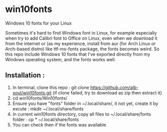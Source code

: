 # win10fonts
Windows 10 fonts for your Linux

Sometimes it's hard to find Windows font in Linux, for example especially when try to add Calibri font to Office on Linux, even when we download it from the internet or (as my experience, install from aur (for Arch Linux or Arch-based distro) like ttf-ms-fonts package, the fonts becomes weird. So this repo include Windows 10 fonts that I've exported directly from my Windows operating system, and the fonts works well.

## Installation :
1. In terminal, clone this repo : git clone https://github.com/alb-soul/win10fonts.git (if clone failed, try to download as zip then extract it)
2. cd win10fonts/Win10fonts/
3. Ensure you have "fonts" folder in ~/.local/share/, it not yet, create it by excute : mkdir ~/.local/share/fonts
4. In current win10fonts directory, copy all files to ~/.local/share/fonts folder : cp * ~/.local/share/fonts
5. You can check then if the fonts was available
